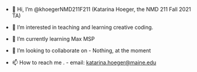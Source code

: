 - 👋 Hi, I’m @khoegerNMD211F211 (Katarina Hoeger, the NMD 211 Fall 2021 TA)

- 👀 I’m interested in teaching and learning creative coding.
- 🌱 I’m currently learning Max MSP
- 💞️ I’m looking to collaborate on - Nothing, at the moment
- 📫 How to reach me . - email: [katarina.hoeger@maine.edu](mailto://katarina.hoeger@maine.edu)

<!---
khoegerNMD211F211/khoegerNMD211F211 is a ✨ special ✨ repository because its `README.md` (this file) appears on your GitHub profile.
You can click the Preview link to take a look at your changes.
--->
